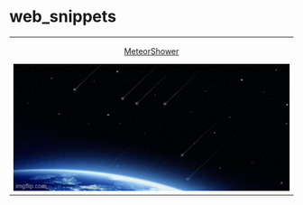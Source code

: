 # web_snippets


<table width = "100%">
<tr>
<td align = "center">
    <p><a href="">MeteorShower</a></p>
    <img src="https://github.com/animeshbhakat/web_snippets/blob/80846ee8ea86ea6b09ff6d55f89b2d223102f0d6/Meteor%20Shower/Meteor%20Shower.gif?raw=true" />    
</td>
